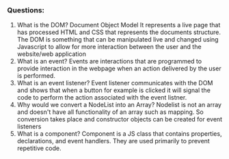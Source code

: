 ### Questions:
1. What is the DOM?
    Document Object Model
    It represents a live page that has processed HTML and CSS that represents the documents structure. The DOM is something that can be manipulated live and changed using Javascript to allow for more interaction between the user and the website/web application
2. What is an event?
    Events are interactions that are programmed to provide interaction in the webpage when an action delivered by the user is performed.
3. What is an event listener?
    Event listener communicates with the DOM and shows that when a button for example is clicked it will signal the code to perform the action associated with the event listner.
4. Why would we convert a NodeList into an Array?
    Nodelist is not an array and doesn't have all functionality of an array such as mapping. So conversion takes place and constructor objects can be created for event listeners 
5. What is a component? 
    Component is a JS class that contains properties, declarations, and event handlers. They are used primarily to prevent repetitive code.
